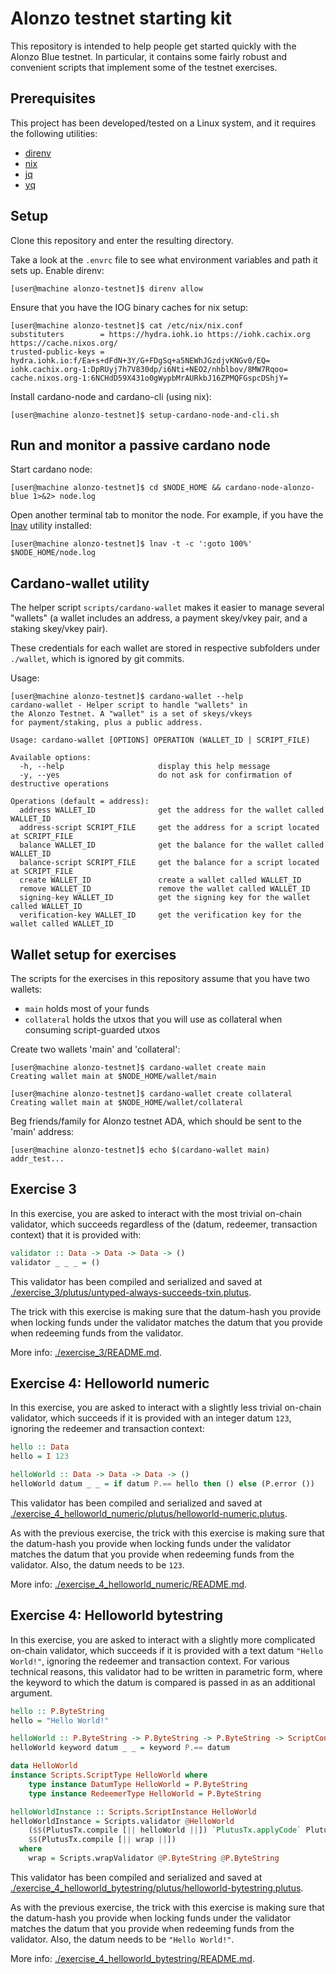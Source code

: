 # Alonzo testnet starting kit
This repository is intended to help people get started quickly with the Alonzo Blue testnet. In particular, it contains some fairly robust and convenient scripts that implement some of the testnet exercises.

## Prerequisites
This project has been developed/tested on a Linux system, and it requires the following utilities:
- [direnv](https://direnv.net/)
- [nix](https://nixos.org/guides/install-nix.html)
- [jq](https://stedolan.github.io/jq/)
- [yq](https://kislyuk.github.io/yq/)

## Setup
Clone this repository and enter the resulting directory.

Take a look at the `.envrc` file to see what environment variables and path it sets up. Enable direnv: 
```
[user@machine alonzo-testnet]$ direnv allow
```

Ensure that you have the IOG binary caches for nix setup:
```
[user@machine alonzo-testnet]$ cat /etc/nix/nix.conf 
substituters        = https://hydra.iohk.io https://iohk.cachix.org https://cache.nixos.org/
trusted-public-keys = hydra.iohk.io:f/Ea+s+dFdN+3Y/G+FDgSq+a5NEWhJGzdjvKNGv0/EQ= iohk.cachix.org-1:DpRUyj7h7V830dp/i6Nti+NEO2/nhblbov/8MW7Rqoo= cache.nixos.org-1:6NCHdD59X431o0gWypbMrAURkbJ16ZPMQFGspcDShjY=
```

Install cardano-node and cardano-cli (using nix):
```
[user@machine alonzo-testnet]$ setup-cardano-node-and-cli.sh
```

## Run and monitor a passive cardano node
Start cardano node:
```
[user@machine alonzo-testnet]$ cd $NODE_HOME && cardano-node-alonzo-blue 1>&2> node.log
```

Open another terminal tab to monitor the node. For example, if you have the [lnav](https://lnav.org/) utility installed:
```
[user@machine alonzo-testnet]$ lnav -t -c ':goto 100%' $NODE_HOME/node.log
```

## Cardano-wallet utility
The helper script `scripts/cardano-wallet` makes it easier to manage several "wallets" (a wallet includes an address, a payment skey/vkey pair, and a staking skey/vkey pair).

These credentials for each wallet are stored in respective subfolders under `./wallet`, which is ignored by git commits.

Usage:
```
[user@machine alonzo-testnet]$ cardano-wallet --help
cardano-wallet - Helper script to handle "wallets" in
the Alonzo Testnet. A "wallet" is a set of skeys/vkeys
for payment/staking, plus a public address.

Usage: cardano-wallet [OPTIONS] OPERATION (WALLET_ID | SCRIPT_FILE)

Available options:
  -h, --help                     display this help message
  -y, --yes                      do not ask for confirmation of destructive operations

Operations (default = address):
  address WALLET_ID              get the address for the wallet called WALLET_ID
  address-script SCRIPT_FILE     get the address for a script located at SCRIPT_FILE
  balance WALLET_ID              get the balance for the wallet called WALLET_ID
  balance-script SCRIPT_FILE     get the balance for a script located at SCRIPT_FILE
  create WALLET_ID               create a wallet called WALLET_ID
  remove WALLET_ID               remove the wallet called WALLET_ID
  signing-key WALLET_ID          get the signing key for the wallet called WALLET_ID
  verification-key WALLET_ID     get the verification key for the wallet called WALLET_ID
```

## Wallet setup for exercises
The scripts for the exercises in this repository assume that you have two wallets:
- `main` holds most of your funds
- `collateral` holds the utxos that you will use as collateral when consuming script-guarded utxos

Create two wallets 'main' and 'collateral':
```
[user@machine alonzo-testnet]$ cardano-wallet create main
Creating wallet main at $NODE_HOME/wallet/main

[user@machine alonzo-testnet]$ cardano-wallet create collateral
Creating wallet main at $NODE_HOME/wallet/collateral
```

Beg friends/family for Alonzo testnet ADA, which should be sent to the 'main' address:
```
[user@machine alonzo-testnet]$ echo $(cardano-wallet main)
addr_test...
```

## Exercise 3
In this exercise, you are asked to interact with the most trivial on-chain validator, which succeeds regardless of the (datum, redeemer, transaction context) that it is provided with:
```haskell
validator :: Data -> Data -> Data -> ()
validator _ _ _ = ()
```

This validator has been compiled and serialized and saved at [./exercise_3/plutus/untyped-always-succeeds-txin.plutus](./exercise_3/plutus/untyped-always-succeeds-txin.plutus).

The trick with this exercise is making sure that the datum-hash you provide when locking funds under the validator matches the datum that you provide when redeeming funds from the validator.

More info: [./exercise_3/README.md](./exercise_3/README.md).

## Exercise 4: Helloworld numeric
In this exercise, you are asked to interact with a slightly less trivial on-chain validator, which succeeds if it is provided with an integer datum `123`, ignoring the redeemer and transaction context:
```haskell
hello :: Data
hello = I 123

helloWorld :: Data -> Data -> Data -> ()
helloWorld datum _ _ = if datum P.== hello then () else (P.error ())
```

This validator has been compiled and serialized and saved at [./exercise_4_helloworld_numeric/plutus/helloworld-numeric.plutus](./exercise_4_helloworld_numeric/plutus/helloworld-numeric.plutus).

As with the previous exercise, the trick with this exercise is making sure that the datum-hash you provide when locking funds under the validator matches the datum that you provide when redeeming funds from the validator. Also, the datum needs to be `123`.

More info: [./exercise_4_helloworld_numeric/README.md](./exercise_4_helloworld_numeric/README.md).

## Exercise 4: Helloworld bytestring
In this exercise, you are asked to interact with a slightly more complicated on-chain validator, which succeeds if it is provided with a text datum `"Hello World!"`, ignoring the redeemer and transaction context. For various technical reasons, this validator had to be written in parametric form, where the keyword to which the datum is compared is passed in as an additional argument.
```haskell
hello :: P.ByteString
hello = "Hello World!"

helloWorld :: P.ByteString -> P.ByteString -> P.ByteString -> ScriptContext -> P.Bool
helloWorld keyword datum _ _ = keyword P.== datum

data HelloWorld
instance Scripts.ScriptType HelloWorld where
    type instance DatumType HelloWorld = P.ByteString
    type instance RedeemerType HelloWorld = P.ByteString

helloWorldInstance :: Scripts.ScriptInstance HelloWorld
helloWorldInstance = Scripts.validator @HelloWorld
    ($$(PlutusTx.compile [|| helloWorld ||]) `PlutusTx.applyCode` PlutusTx.liftCode hello)
    $$(PlutusTx.compile [|| wrap ||])
  where
    wrap = Scripts.wrapValidator @P.ByteString @P.ByteString
```

This validator has been compiled and serialized and saved at [./exercise_4_helloworld_bytestring/plutus/helloworld-bytestring.plutus](./exercise_4_helloworld_bytestring/plutus/helloworld-bytestring.plutus).

As with the previous exercise, the trick with this exercise is making sure that the datum-hash you provide when locking funds under the validator matches the datum that you provide when redeeming funds from the validator. Also, the datum needs to be `"Hello World!"`.

More info: [./exercise_4_helloworld_bytestring/README.md](./exercise_4_helloworld_numeric/README.md).

